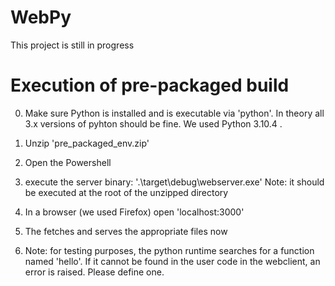 # WebPy

This project is still in progress

# Execution of pre-packaged build

0. Make sure Python is installed and is executable via 'python'. In theory all 3.x versions of pyhton should be fine. We used Python 3.10.4 .

1. Unzip 'pre_packaged_env.zip'

2. Open the Powershell

3. execute the server binary: '.\target\debug\webserver.exe' Note: it should be executed at the root of the unzipped directory

4. In a browser (we used Firefox) open 'localhost:3000'

5. The fetches and serves the appropriate files now

6. Note: for testing purposes, the python runtime searches for a function named 'hello'. If it cannot be found in the user code in the webclient, an error is raised. Please define one.
